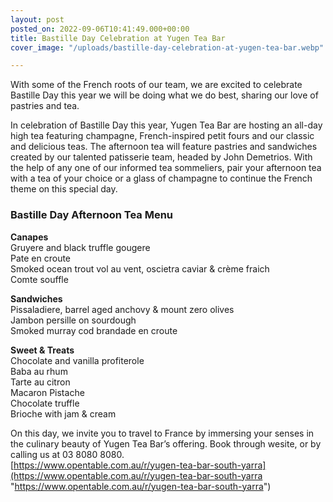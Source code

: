 ```yaml
---
layout: post
posted_on: 2022-09-06T10:41:49.000+00:00
title: Bastille Day Celebration at Yugen Tea Bar
cover_image: "/uploads/bastille-day-celebration-at-yugen-tea-bar.webp"

---
```

With some of the French roots of our team, we are excited to celebrate Bastille Day this year we will be doing what we do best, sharing our love of pastries and tea.

In celebration of Bastille Day this year, Yugen Tea Bar are hosting an all-day high tea featuring champagne, French-inspired petit fours and our classic and delicious teas. The afternoon tea will feature pastries and sandwiches created by our talented patisserie team, headed by John Demetrios. With the help of any one of our informed tea sommeliers, pair your afternoon tea with a tea of your choice or a glass of champagne to continue the French theme on this special day.

### **Bastille Day Afternoon Tea Menu**

**Canapes**  
Gruyere and black truffle gougere  
Pate en croute  
Smoked ocean trout vol au vent, oscietra caviar & crème fraich  
Comte souffle

**Sandwiches**  
Pissaladiere, barrel aged anchovy & mount zero olives  
Jambon persille on sourdough  
Smoked murray cod brandade en croute  
  
**Sweet & Treats**  
Chocolate and vanilla profiterole  
Baba au rhum  
Tarte au citron  
Macaron Pistache  
Chocolate truffle  
Brioche with jam & cream

On this day, we invite you to travel to France by immersing your senses in the culinary beauty of Yugen Tea Bar’s offering. Book through wesite, or by calling us at 03 8080 8080.  
[https://www.opentable.com.au/r/yugen-tea-bar-south-yarra](https://www.opentable.com.au/r/yugen-tea-bar-south-yarra "https://www.opentable.com.au/r/yugen-tea-bar-south-yarra")